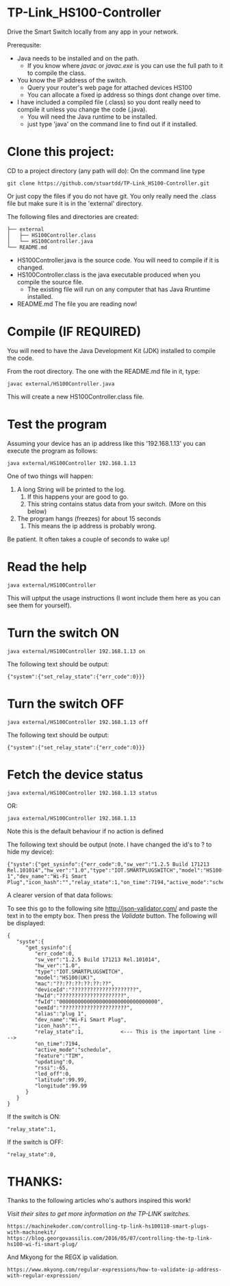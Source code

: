 # TP-Link_HS100-Controller
Drive the Smart Switch locally from any app in your network.

Prerequsite: 
* Java needs to be installed and on the path.
  * If you know where *javac* or *javac.exe* is you can use the full path to it to compile the class.
* You know the IP address of the switch.
  * Query your router's web page for attached devices HS100
  * You can allocate a fixed ip address so things dont change over time.
* I have included a compiled file (.class) so you dont really need to compile it unless you change the code (.java).
  * You will need the Java runtime to be installed.
  * just type 'java' on the command line to find out if it installed.

# Clone this project:
CD to a project directory (any path will do):
On the command line type
```
git clone https://github.com/stuartdd/TP-Link_HS100-Controller.git
```
Or just copy the files if you do not have git. You only really need the .class file but make sure it is in the 'external' directory.

The following files and directories are created:
```
├── external
│   ├── HS100Controller.class
│   └── HS100Controller.java
└── README.md
```
* HS100Controller.java is the source code. You will need to compile if it is changed.
* HS100Controller.class is the java executable produced when you compile the source file.
  * The existing file will run on any computer that has Java Rruntime installed.
* README.md The file you are reading now!

# Compile (IF REQUIRED)
You will need to have the Java Development Kit (JDK) installed to compile the code.

From the root directory. The one with the README.md file in it, type:
```
javac external/HS100Controller.java
```
This will create a new HS100Controller.class file.

# Test the program 
Assuming your device has an ip address like this '192.168.1.13' you can execute the program as follows:
```
java external/HS100Controller 192.168.1.13
```
One of two things will happen:

1. A long String will be printed to the log. 
   1. If this happens your are good to go.
   1. This string contains status data from your switch. (More on this below)
1. The program hangs (freezes) for about 15 seconds
   1. This means the ip address is probably wrong.

Be patient. It often takes a couple of seconds to wake up!
   
# Read the help
```
java external/HS100Controller
```
This will uptput the usage instructions (I wont include them here as you can see them for yourself).

# Turn the switch ON
```
java external/HS100Controller 192.168.1.13 on
```
The following text should be output:
```
{"system":{"set_relay_state":{"err_code":0}}}
```
# Turn the switch OFF
```
java external/HS100Controller 192.168.1.13 off
```
The following text should be output:
```
{"system":{"set_relay_state":{"err_code":0}}}
```
# Fetch the device status
```
java external/HS100Controller 192.168.1.13 status
```
OR:
```
java external/HS100Controller 192.168.1.13
```
Note this is the default behaviour if no action is defined

The following text should be output (note. I have changed the id's to ? to hide my device):
```
{"syste":{"get_sysinfo":{"err_code":0,"sw_ver":"1.2.5 Build 171213 Rel.101014","hw_ver":"1.0","type":"IOT.SMARTPLUGSWITCH","model":"HS100(UK)","mac":"??:??:??:??:??:??","deviceId":"?????????????????????","hwId":"?????????????????????","fwId":"00000000000000000000000000000000","oemId":"?????????????????????","alias":"plug 1","dev_name":"Wi-Fi Smart Plug","icon_hash":"","relay_state":1,"on_time":7194,"active_mode":"schedule","feature":"TIM","updating":0,"rssi":-65,"led_off":0,"latitude":99.99,"longitude":99.99}}}
```
A clearer version of that data follows:

To see this go to the following site http://json-validator.com/ and paste the text in to the empty box. Then press the *Validate* button. The following will be displayed:
```
{
   "syste":{
      "get_sysinfo":{
         "err_code":0,
         "sw_ver":"1.2.5 Build 171213 Rel.101014",
         "hw_ver":"1.0",
         "type":"IOT.SMARTPLUGSWITCH",
         "model":"HS100(UK)",
         "mac":"??:??:??:??:??:??",
         "deviceId":"?????????????????????",
         "hwId":"?????????????????????",
         "fwId":"00000000000000000000000000000000",
         "oemId":"?????????????????????",
         "alias":"plug 1",
         "dev_name":"Wi-Fi Smart Plug",
         "icon_hash":"",
         "relay_state":1,            <--- This is the important line --->
         "on_time":7194,
         "active_mode":"schedule",
         "feature":"TIM",
         "updating":0,
         "rssi":-65,
         "led_off":0,
         "latitude":99.99,
         "longitude":99.99
      }
   }
}
```
If the switch is ON:
```
"relay_state":1,
```
If the switch is OFF:
```
"relay_state":0,
```
# THANKS:
Thanks to the following articles who's authors inspired this work!

*Visit their sites to get more information on the TP-LINK switches.*
```
https://machinekoder.com/controlling-tp-link-hs100110-smart-plugs-with-machinekit/
https://blog.georgovassilis.com/2016/05/07/controlling-the-tp-link-hs100-wi-fi-smart-plug/
```
And Mkyong for the REGX ip validation.
```
https://www.mkyong.com/regular-expressions/how-to-validate-ip-address-with-regular-expression/
```

